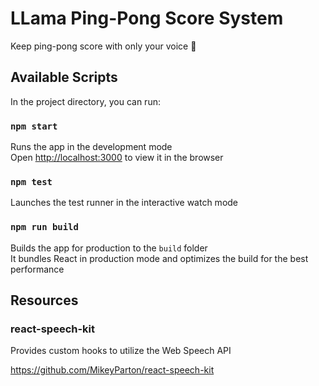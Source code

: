 # LLama Ping-Pong Score System

Keep ping-pong score with only your voice :microphone:

## Available Scripts

In the project directory, you can run:

### `npm start`

Runs the app in the development mode\
Open [http://localhost:3000](http://localhost:3000) to view it in the browser

### `npm test`

Launches the test runner in the interactive watch mode

### `npm run build`

Builds the app for production to the `build` folder\
It bundles React in production mode and optimizes the build for the best performance

## Resources

### react-speech-kit

Provides custom hooks to utilize the Web Speech API

https://github.com/MikeyParton/react-speech-kit

